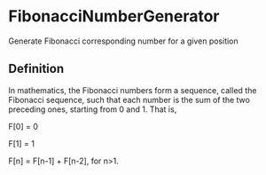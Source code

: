 # FibonacciNumberGenerator
Generate Fibonacci corresponding number for a given position

## Definition

In mathematics, the Fibonacci numbers form a sequence, called the Fibonacci sequence, such that each number is the sum of the two preceding ones, starting from 0 and 1. That is,

F[0] = 0

F[1] = 1

F[n] = F[n-1] + F[n-2], for n>1.
